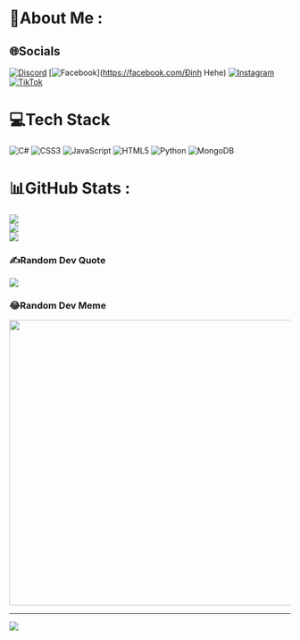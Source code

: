 # 💫About Me :



## 🌐Socials
[![Discord](https://img.shields.io/badge/Discord-%237289DA.svg?logo=discord&logoColor=white)](htttps://discord.gg/dinhlan1712) [![Facebook](https://img.shields.io/badge/Facebook-%231877F2.svg?logo=Facebook&logoColor=white)](https://facebook.com/Đinh Hehe) [![Instagram](https://img.shields.io/badge/Instagram-%23E4405F.svg?logo=Instagram&logoColor=white)](https://instagram.com/dinhlan1712) [![TikTok](https://img.shields.io/badge/TikTok-%23000000.svg?logo=TikTok&logoColor=white)](https://tiktok.com/@dinhlan1712) 

# 💻Tech Stack
![C#](https://img.shields.io/badge/c%23-%23239120.svg?style=for-the-badge&logo=c-sharp&logoColor=white) ![CSS3](https://img.shields.io/badge/css3-%231572B6.svg?style=for-the-badge&logo=css3&logoColor=white) ![JavaScript](https://img.shields.io/badge/javascript-%23323330.svg?style=for-the-badge&logo=javascript&logoColor=%23F7DF1E) ![HTML5](https://img.shields.io/badge/html5-%23E34F26.svg?style=for-the-badge&logo=html5&logoColor=white) ![Python](https://img.shields.io/badge/python-3670A0?style=for-the-badge&logo=python&logoColor=ffdd54) ![MongoDB](https://img.shields.io/badge/MongoDB-%234ea94b.svg?style=for-the-badge&logo=mongodb&logoColor=white)
# 📊GitHub Stats :
![](https://github-readme-stats.vercel.app/api?username=dinhlan17122011&theme=radical&hide_border=false&include_all_commits=false&count_private=false)<br/>
![](https://github-readme-streak-stats.herokuapp.com/?user=dinhlan17122011&theme=radical&hide_border=false)<br/>
![](https://github-readme-stats.vercel.app/api/top-langs/?username=dinhlan17122011&theme=radical&hide_border=false&include_all_commits=false&count_private=false&layout=compact)

### ✍️Random Dev Quote
![](https://quotes-github-readme.vercel.app/api?type=horizontal&theme=radical)

### 😂Random Dev Meme
<img src="https://random-memer.herokuapp.com/" width="512px"/>

---
[![](https://visitcount.itsvg.in/api?id=dinhlan17122011&icon=0&color=0)](https://visitcount.itsvg.in)

